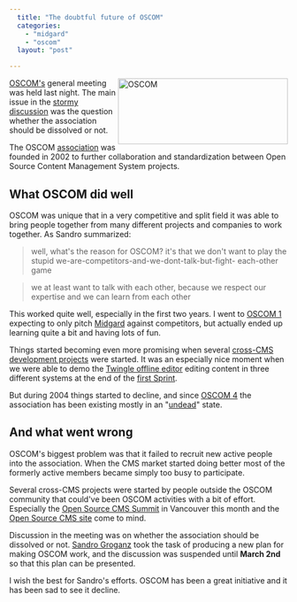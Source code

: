 ```yaml
---
  title: "The doubtful future of OSCOM"
  categories: 
    - "midgard"
    - "oscom"
  layout: "post"

---
```

<img src="http://bergie.iki.fi/midcom-serveattachmentguid-275176932815198de0eb609c3ca80351/OSCOM-official.png" border="0" height="119" width="307" alt="OSCOM" align="right" />

[OSCOM's][1] general meeting was held last night. The main issue in the [stormy discussion][2] was the question whether the association should be dissolved or not.

The OSCOM [association][3] was founded in 2002 to further collaboration and standardization between Open Source Content Management System projects.

## What OSCOM did well

OSCOM was unique that in a very competitive and split field it was able to bring people together from many different projects and companies to work together. As Sandro summarized:

> well, what's the reason for OSCOM? it's that we don't  want to play the stupid we-are-competitors-and-we-dont-talk-but-fight- each-other game

> we at least want to talk with each other, because we  respect our expertise and we can learn from each other

This worked quite well, especially in the first two years. I went to [OSCOM 1][7] expecting to only pitch [Midgard][8] against competitors, but actually ended up learning quite a bit and having lots of fun.

Things started becoming even more promising when several [cross-CMS development projects][9] were started. It was an especially nice moment when we were able to demo the [Twingle offline editor][10] editing content in three different systems at the end of the [first Sprint][11].

But during 2004 things started to decline, and since [OSCOM 4][12] the association has been existing mostly in an "[undead][13]" state.

## And what went wrong

OSCOM's biggest problem was that it failed to recruit new active people into the association. When the CMS market started doing better most of the formerly active members became simply too busy to participate.

Several cross-CMS projects were started by people outside the OSCOM community that could've been OSCOM activities with a bit of effort. Especially the [Open Source CMS Summit][4] in Vancouver this month and the [Open Source CMS site][5] come to mind.

Discussion in the meeting was on whether the association should be dissolved or not. [Sandro Groganz][6] took the task of producing a new plan for making OSCOM work, and the discussion was suspended until __March 2nd__ so that this plan can be presented.

I wish the best for Sandro's efforts. OSCOM has been a great initiative and it has been sad to see it decline.

[1]: http://www.oscom.org/
[2]: http://oscom.org/get-involved/mailing-lists/general/2006-February/000744.html
[3]: http://www.oscom.org/get-involved/organization/
[4]: http://www.oscms-summit.org/
[5]: http://www.opensourcecms.com/
[6]: http://www.sandrozic.de/
[7]: http://www.oscom.org/events/oscom-1/
[8]: http://www.midgard-project.org/
[9]: http://www.oscom.org/projects/
[10]: http://www.oscom.org/Projects/Twingle/
[11]: http://www.oscom.org/events/sprints/1--zurich-march-2003/
[12]: http://www.oscom.org/events/oscom4/
[13]: http://en.wikipedia.org/wiki/Undead